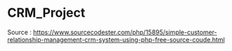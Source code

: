 # CRM_Project

Source : https://www.sourcecodester.com/php/15895/simple-customer-relationship-management-crm-system-using-php-free-source-coude.html

